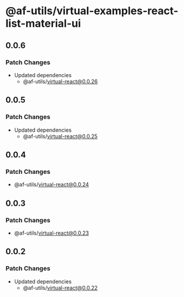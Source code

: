 # @af-utils/virtual-examples-react-list-material-ui

## 0.0.6

### Patch Changes

- Updated dependencies
  - @af-utils/virtual-react@0.0.26

## 0.0.5

### Patch Changes

- Updated dependencies
  - @af-utils/virtual-react@0.0.25

## 0.0.4

### Patch Changes

- @af-utils/virtual-react@0.0.24

## 0.0.3

### Patch Changes

- @af-utils/virtual-react@0.0.23

## 0.0.2

### Patch Changes

- Updated dependencies
  - @af-utils/virtual-react@0.0.22
